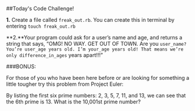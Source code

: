 ##Today's Code Challenge!

**1.** Create a file called `freak_out.rb`. You can create this in terminal by entering `touch freak_out.rb`

**2.**Your program could ask for a user’s name and age, and returns a string that says, “OMG! NO WAY. GET OUT OF TOWN. Are you `user_name? You’re user_age years old. I’m your_age years old! That means we’re only difference_in_ages` years apart!!!”


###BONUS:

For those of you who have been here before or are looking for something a little tougher try this problem from Project Euler:

By listing the first six prime numbers: 2, 3, 5, 7, 11, and 13, we can see that the 6th prime is 13. What is the 10,001st prime number?
